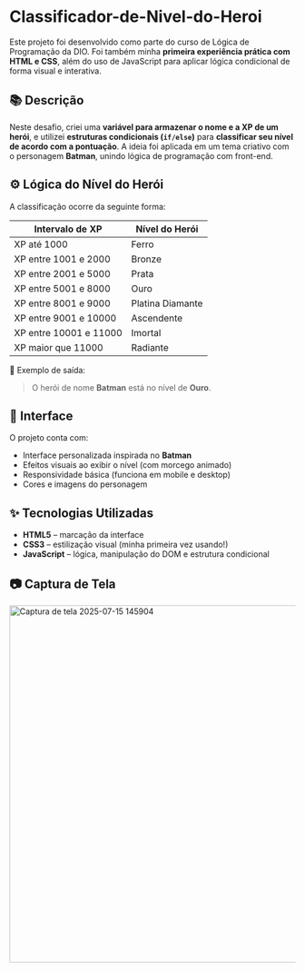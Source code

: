 # Classificador-de-Nivel-do-Heroi

Este projeto foi desenvolvido como parte do curso de Lógica de Programação da DIO. Foi também minha **primeira experiência prática com HTML e CSS**, além do uso de JavaScript para aplicar lógica condicional de forma visual e interativa.


## 📚 Descrição

Neste desafio, criei uma **variável para armazenar o nome e a XP de um herói**, e utilizei **estruturas condicionais (`if/else`)** para **classificar seu nível de acordo com a pontuação**. A ideia foi aplicada em um tema criativo com o personagem **Batman**, unindo lógica de programação com front-end.


## ⚙️ Lógica do Nível do Herói

A classificação ocorre da seguinte forma:

| Intervalo de XP          | Nível do Herói         |
|--------------------------|------------------------|
| XP até 1000              | Ferro                  |
| XP entre 1001 e 2000     | Bronze                 |
| XP entre 2001 e 5000     | Prata                  |
| XP entre 5001 e 8000     | Ouro                   |
| XP entre 8001 e 9000     | Platina Diamante       |
| XP entre 9001 e 10000    | Ascendente             |
| XP entre 10001 e 11000   | Imortal                |
| XP maior que 11000       | Radiante               |

💬 Exemplo de saída:

> O herói de nome **Batman** está no nível de **Ouro**.


## 🎨 Interface

O projeto conta com:

- Interface personalizada inspirada no **Batman**
- Efeitos visuais ao exibir o nível (com morcego animado)
- Responsividade básica (funciona em mobile e desktop)
- Cores e imagens do personagem


## ✨ Tecnologias Utilizadas

- **HTML5** – marcação da interface
- **CSS3** – estilização visual (minha primeira vez usando!)
- **JavaScript** – lógica, manipulação do DOM e estrutura condicional


## 📷 Captura de Tela

<img width="1365" height="629" alt="Captura de tela 2025-07-15 145904" src="https://github.com/user-attachments/assets/4ab2cfc6-0c05-4770-af32-5548249aba15" />


 
